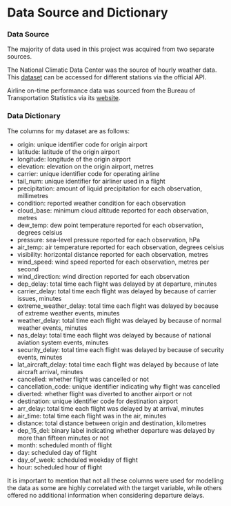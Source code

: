 # Data Source and Dictionary

### Data Source
The majority of data used in this project was acquired from two separate sources.

The National Climatic Data Center was the source of hourly weather data. This [dataset](https://www.ncei.noaa.gov/metadata/geoportal/rest/metadata/item/gov.noaa.ncdc:C00532/html) can be accessed for different stations via the official API.

Airline on-time performance data was sourced from the Bureau of Transportation Statistics via its [website](https://www.transtats.bts.gov/DL_SelectFields.asp?gnoyr_VQ=FGJ&QO_fu146_anzr=b0-gvzr).

### Data Dictionary
The columns for my dataset are as follows:
<ul>
  <li>origin: unique identifier code for origin airport</li>
  <li>latitude: latitude of the origin airport</li>
  <li>longitude: longitude of the origin airport</li>
  <li>elevation: elevation on the origin airport, metres</li>
  <li>carrier: unique identifier code for operating airline</li>
  <li>tail_num: unique identifier for airliner used in a flight</li>
  <li>precipitation: amount of liquid precipitation for each observation, millimetres</li>
  <li>condition: reported weather condition for each observation</li>
  <li>cloud_base: minimum cloud altitude reported for each observation, metres</li>
  <li>dew_temp: dew point temperature reported for each observation, degrees celsius</li>
  <li>pressure: sea-level pressure reported for each observation, hPa</li>
  <li>air_temp: air temperature reported for each observation, degrees celsius</li>
  <li>visibility: horizontal distance reported for each observation, metres</li>
  <li>wind_speed: wind speed reported for each observation, metres per second</li>
  <li>wind_direction: wind direction reported for each observation</li>
  <li>dep_delay: total time each flight was delayed by at departure, minutes</li>
  <li>carrier_delay: total time each flight was delayed by because of carrier issues, minutes</li>
  <li>extreme_weather_delay: total time each flight was delayed by because of extreme weather events, minutes</li>
  <li>weather_delay: total time each flight was delayed by because of normal weather events, minutes</li>
  <li>nas_delay: total time each flight was delayed by because of national aviation system events, minutes</li>
  <li>security_delay: total time each flight was delayed by because of security events, minutes</li>
  <li>lat_aircraft_delay: total time each flight was delayed by because of late aircraft arrival, minutes</li>
  <li>cancelled: whether flight was cancelled or not</li>
  <li>cancellation_code: unique identifier indicating why flight was cancelled</li>
  <li>diverted: whether flight was diverted to another airport or not</li>
  <li>destination: unique identifier code for destination airport</li>
  <li>arr_delay: total time each flight was delayed by at arrival, minutes</li>
  <li>air_time: total time each flight was in the air, minutes</li>
  <li>distance: total distance between origin and destination, kilometres</li>
  <li>dep_15_del: binary label indicating whether departure was delayed by more than fifteen minutes or not</li>
  <li>month: scheduled month of flight</li>
  <li>day: scheduled day of flight</li>
  <li>day_of_week: scheduled weekday of flight</li>
  <li>hour: scheduled hour of flight</li>
</ul>

It is important to mention that not all these columns were used for modelling the data as some are highly correlated with the target variable, while others offered no additional information when considering departure delays.
